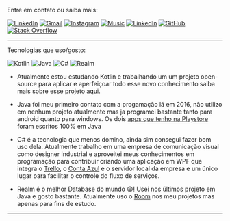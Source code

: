 Entre em contato ou saiba mais:

<a href="https://www.linkedin.com/in/gilianmarques" target="_blank"><img src="https://img.shields.io/badge/LinkedIn-%230077B5.svg?&style=for-the-badge&logo=linkedin&logoColor=white" alt="LinkedIn"></a> <a href="https://mail.google.com/mail/u/0/?fs=1&to=gilian762@gmail.com&body=(Te%20encontrei%20no%20Github)&tf=cm/" target="_blank"><img src="https://img.shields.io/badge/Gmail-D14836.svg?&style=for-the-badge&logo=gmail&logoColor=white" alt="Gmail"></a> <a href="https://www.instagram.com/gilianmarques/" target="_blank"><img src="https://img.shields.io/badge/Instagram-E4405F.svg?&style=for-the-badge&logo=instagram&logoColor=white" alt="Instagram"></a> <a href="https://music.youtube.com/channel/UCqyOVaSa72Ar5_1bKLxln4w" target="_blank"><img src="https://img.shields.io/badge/Music-FF0000.svg?&style=for-the-badge&logo=youtubemusic&logoColor=white" alt="Music"></a> <a href="https://play.google.com/store/apps/developer?id=Simple+Solutions+lab" target="_blank"><img src="https://img.shields.io/badge/Google_Play-414141?style=for-the-badge&logo=google-play&logoColor=white" alt="LinkedIn"></a> <a href="https://github.com/GilianMarques" target="_blank"><img src="https://img.shields.io/badge/github-%23121011.svg?style=for-the-badge&logo=github&logoColor=white" alt="GitHub"></a> <a href="https://stackoverflow.com/users/7953908/gilian-marques" target="_blank"><img src="https://img.shields.io/badge/Stack_Overflow-FE7A16.svg?&style=for-the-badge&logo=stack-overflow&logoColor=white" alt="Stack Overflow"></a>

------

Tecnologias que uso/gosto:

![Kotlin](https://img.shields.io/badge/kotlin-%237F52FF.svg?style=for-the-badge&logo=kotlin&logoColor=white) ![Java](https://img.shields.io/badge/java-%23ED8B00.svg?style=for-the-badge&logo=java&logoColor=white) ![C#](https://img.shields.io/badge/c%23-%23239120.svg?style=for-the-badge&logo=c-sharp&logoColor=white) ![Realm](https://img.shields.io/badge/Realm-39477F?style=for-the-badge&logo=realm&logoColor=white)
- Atualmente estou estudando Kotlin  e trabalhando um um projeto open-source para aplicar e aperfeiçoar todo esse novo conhecimento saiba mais sobre esse projeto [aqui](https://github.com/GilianMarques/Compras).

- Java foi meu primeiro contato com a progamação lá em 2016, não utilizo em nenhum projeto atualmente mas ja programei bastante tanto para android quanto para windows. Os dois [apps que tenho na Playstore](https://play.google.com/store/apps/developer?id=Simple%20Solutions%20lab) foram escritos 100% em Java

- C# é a tecnologia que menos domino, ainda sim consegui fazer bom uso dela. Atualmente trabalho em uma empresa de comunicação visual como designer industrial e aproveitei meus conhecimentos em programação para contribuir criando uma aplicação em WPF que integra o [Trello](https://trello.com/), o [Conta Azul](https://contaazul.com/) e o servidor local da empresa  e um único lugar para facilitar o controle do fluxo de serviços.
- Realm é o melhor Database do mundo 😁! Usei nos últimos projeto em Java e gosto bastante. Atualmente uso o [Room](https://developer.android.com/training/data-storage/room) nos meu projetos mas apenas para fins de estudo.
----

